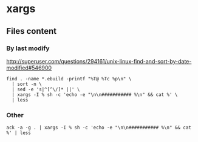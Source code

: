 <!-- -*- coding: utf-8-unix; -*-
     Danil Kutkevich's reference cards <http://kutkevich.org/rc>.
     Copyright (C) 2007, 2008, 2009, 2010, 2011, 2012, 2013,
     2014 Danil Kutkevich <danil@kutkevich.org>

     This reference cards is licensed under the Creative Commons
     Attribution-Share Alike 3.0 Unported License. To view a copy of this
     license, see the COPYING file or visit
     <http://creativecommons.org/licenses/by-sa/3.0/> or send a letter to
     Creative Commons, 171 Second Street, Suite 300, San Francisco,
     California, 94105, USA. -->

xargs
=====

Files content
-------------

### By last modify

<http://superuser.com/questions/294161/unix-linux-find-and-sort-by-date-modified#546900>

    find . -name *.ebuild -printf "%T@ %Tc %p\n" \
      | sort -n \
      | sed -e 's|^[^\/]* ||' \
      | xargs -I % sh -c 'echo -e "\n\n########### %\n" && cat %' \
      | less

### Other

    ack -a -g . | xargs -I % sh -c 'echo -e "\n\n########### %\n" && cat %' | less
